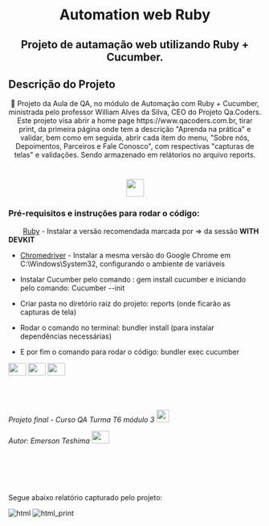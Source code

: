 <h1 align="center">Automation web Ruby</h1>

<h2 align="center">Projeto de autamação web utilizando Ruby + Cucumber.</h2>



## Descrição do Projeto

<p align="center">🚀 Projeto da Aula de QA, no módulo de Automação com Ruby + Cucumber, ministrada pelo professor William Alves da Silva, CEO do Projeto Qa.Coders. Este projeto visa abrir a home page https://www.qacoders.com.br, tirar print, da primeira página onde tem a descrição "Aprenda na prática" e validar, bem como em seguida, abrir cada item do menu, "Sobre nós, Depoimentos, Parceiros e Fale Conosco", com respectivas "capturas de telas" e validações. Sendo armazenado em relátorios no arquivo reports. </p>

<h1 align="center"></a>
<span>
 <a href="https://www.qacoders.com.br/" target="_blank">
 <img height="35" width="" src="https://user-images.githubusercontent.com/99686967/184025748-437c7b23-8b79-4969-99b9-e17a44d03f41.png" style="max-width:100%;"/></a>
</span>
</h1>

### Pré-requisitos e instruções para rodar o código:
<img height="15" width="25" src="https://cdn.jsdelivr.net/gh/devicons/devicon/icons/ruby/ruby-original.svg"/> [Ruby](https://rubyinstaller.org/downloads/) - Instalar a versão recomendada marcada por => da sessão <b>WITH DEVKIT</b>           
           
- [Chromedriver](https://chromedriver.storage.googleapis.com/index.html) - Instalar a mesma versão do Google Chrome em C:\Windows\System32, configurando o ambiente de variáveis

- Instalar Cucumber pelo comando : gem install cucumber e iniciando pelo comando: Cucumber --init 



- Criar pasta no diretório raiz do projeto: reports (onde ficarão as capturas de tela)<br/>


- Rodar o comando no terminal: bundler install (para instalar dependências necessárias)



- E por fim o comando para rodar o código: bundler exec cucumber<br/>


<span>                     
<a href="https://www.ruby-lang.org/pt/" target="_blank"><img height="25" width="35" src="https://cdn.jsdelivr.net/gh/devicons/devicon/icons/ruby/ruby-original.svg" /></a>
<a href="https://cucumber.io/" target="_blank"><img height="25" width="35" src="https://cdn.jsdelivr.net/gh/devicons/devicon/icons/cucumber/cucumber-plain.svg" /></a>
<a href="https://rspec.info/" target="_blank"><img height="25" width="35" src="https://cdn.jsdelivr.net/gh/devicons/devicon/icons/rspec/rspec-original.svg" /></a>
</span>


<br/>
<br/>
<br/>
<br/>


 *Projeto final - Curso QA Turma T6 módulo 3*
<span>
 <a href="https://www.qacoders.com.br/" target="_blank">
 <img height="25" width="" src="https://user-images.githubusercontent.com/99686967/184025748-437c7b23-8b79-4969-99b9-e17a44d03f41.png" style="max-width:100%;"/></a>
</span>
 
 *Autor: Emerson Teshima*
<span>
 <a href="https://www.linkedin.com/in/emerson-teshima/" target="_blank">
 <img height="25" width="35" src="https://cdn.jsdelivr.net/gh/devicons/devicon/icons/linkedin/linkedin-original.svg" style="max-width:100%;"/></a>
</span>

<br/>
<br/>
<br/>
<br/>
 
Segue abaixo relatório capturado pelo projeto:
 
![html](https://user-images.githubusercontent.com/99686967/184027457-ccc1212e-3f4a-479d-bb18-104ce7838c0b.png)
![html_print](https://user-images.githubusercontent.com/99686967/184027470-0ab11f32-8f77-4e7c-ad81-3573f4d367f4.png)     
